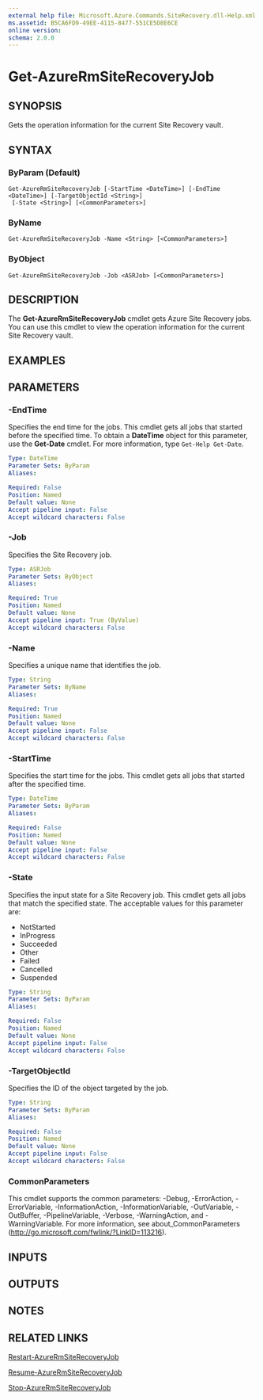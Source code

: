 ```yaml
---
external help file: Microsoft.Azure.Commands.SiteRecovery.dll-Help.xml
ms.assetid: B5CA6FD9-49EE-4115-8477-551CE5D8E6CE
online version: 
schema: 2.0.0
---
```


# Get-AzureRmSiteRecoveryJob

## SYNOPSIS
Gets the operation information for the current Site Recovery vault.

## SYNTAX

### ByParam (Default)
```
Get-AzureRmSiteRecoveryJob [-StartTime <DateTime>] [-EndTime <DateTime>] [-TargetObjectId <String>]
 [-State <String>] [<CommonParameters>]
```

### ByName
```
Get-AzureRmSiteRecoveryJob -Name <String> [<CommonParameters>]
```

### ByObject
```
Get-AzureRmSiteRecoveryJob -Job <ASRJob> [<CommonParameters>]
```

## DESCRIPTION
The **Get-AzureRmSiteRecoveryJob** cmdlet gets Azure Site Recovery jobs.
You can use this cmdlet to view the operation information for the current Site Recovery vault.

## EXAMPLES

## PARAMETERS

### -EndTime
Specifies the end time for the jobs.
This cmdlet gets all jobs that started before the specified time.
To obtain a **DateTime** object for this parameter, use the **Get-Date** cmdlet.
For more information, type `Get-Help Get-Date`.

```yaml
Type: DateTime
Parameter Sets: ByParam
Aliases: 

Required: False
Position: Named
Default value: None
Accept pipeline input: False
Accept wildcard characters: False
```

### -Job
Specifies the Site Recovery job.

```yaml
Type: ASRJob
Parameter Sets: ByObject
Aliases: 

Required: True
Position: Named
Default value: None
Accept pipeline input: True (ByValue)
Accept wildcard characters: False
```

### -Name
Specifies a unique name that identifies the job.

```yaml
Type: String
Parameter Sets: ByName
Aliases: 

Required: True
Position: Named
Default value: None
Accept pipeline input: False
Accept wildcard characters: False
```

### -StartTime
Specifies the start time for the jobs.
This cmdlet gets all jobs that started after the specified time.

```yaml
Type: DateTime
Parameter Sets: ByParam
Aliases: 

Required: False
Position: Named
Default value: None
Accept pipeline input: False
Accept wildcard characters: False
```

### -State
Specifies the input state for a Site Recovery job.
This cmdlet gets all jobs that match the specified state.
The acceptable values for this parameter are:

- NotStarted
- InProgress
- Succeeded
- Other
- Failed
- Cancelled
- Suspended

```yaml
Type: String
Parameter Sets: ByParam
Aliases: 

Required: False
Position: Named
Default value: None
Accept pipeline input: False
Accept wildcard characters: False
```

### -TargetObjectId
Specifies the ID of the object targeted by the job.

```yaml
Type: String
Parameter Sets: ByParam
Aliases: 

Required: False
Position: Named
Default value: None
Accept pipeline input: False
Accept wildcard characters: False
```

### CommonParameters
This cmdlet supports the common parameters: -Debug, -ErrorAction, -ErrorVariable, -InformationAction, -InformationVariable, -OutVariable, -OutBuffer, -PipelineVariable, -Verbose, -WarningAction, and -WarningVariable. For more information, see about_CommonParameters (http://go.microsoft.com/fwlink/?LinkID=113216).

## INPUTS

## OUTPUTS

## NOTES

## RELATED LINKS

[Restart-AzureRmSiteRecoveryJob](./Restart-AzureRmSiteRecoveryJob.md)

[Resume-AzureRmSiteRecoveryJob](./Resume-AzureRmSiteRecoveryJob.md)

[Stop-AzureRmSiteRecoveryJob](./Stop-AzureRmSiteRecoveryJob.md)
